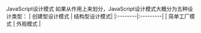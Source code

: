 JavaScript设计模式
如果从作用上来划分，JavaScript设计模式大概分为五种设计类型：
| 创建型设计模式 | 结构型设计模式|
|:--------|:---------|
| 简单工厂模式 | 外观模式 |

